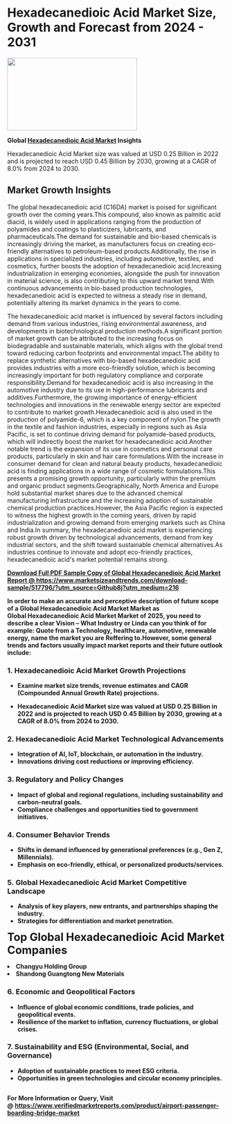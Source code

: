 <H1>Hexadecanedioic Acid Market Size, Growth and Forecast from 2024 - 2031</H1><img class="aligncenter size-medium wp-image-584254" src="https://thirdeyenews.in/wp-content/uploads/2024/09/Global-Market-Research-300x168.jpeg" alt="" width="300" height="168" /><p><strong>Global&nbsp;<a href="https://www.marketsizeandtrends.com/download-sample/517796/?utm_source=Github8j?utm_medium=216">Hexadecanedioic Acid Market</a> Insights</strong></p><p>Hexadecanedioic Acid Market size was valued at USD 0.25 Billion in 2022 and is projected to reach USD 0.45 Billion by 2030, growing at a CAGR of 8.0% from 2024 to 2030.</p><p><h2>Market Growth Insights</h2> <p>The global hexadecanedioic acid (C16DA) market is poised for significant growth over the coming years.This compound, also known as palmitic acid diacid, is widely used in applications ranging from the production of polyamides and coatings to plasticizers, lubricants, and pharmaceuticals.The demand for sustainable and bio-based chemicals is increasingly driving the market, as manufacturers focus on creating eco-friendly alternatives to petroleum-based products.Additionally, the rise in applications in specialized industries, including automotive, textiles, and cosmetics, further boosts the adoption of hexadecanedioic acid.Increasing industrialization in emerging economies, alongside the push for innovation in material science, is also contributing to this upward market trend.With continuous advancements in bio-based production technologies, hexadecanedioic acid is expected to witness a steady rise in demand, potentially altering its market dynamics in the years to come.</p> <p><strong><a href="#"></a></strong></p> <p>The hexadecanedioic acid market is influenced by several factors including demand from various industries, rising environmental awareness, and developments in biotechnological production methods.A significant portion of market growth can be attributed to the increasing focus on biodegradable and sustainable materials, which aligns with the global trend toward reducing carbon footprints and environmental impact.The ability to replace synthetic alternatives with bio-based hexadecanedioic acid provides industries with a more eco-friendly solution, which is becoming increasingly important for both regulatory compliance and corporate responsibility.Demand for hexadecanedioic acid is also increasing in the automotive industry due to its use in high-performance lubricants and additives.Furthermore, the growing importance of energy-efficient technologies and innovations in the renewable energy sector are expected to contribute to market growth.Hexadecanedioic acid is also used in the production of polyamide-6, which is a key component of nylon.The growth in the textile and fashion industries, especially in regions such as Asia Pacific, is set to continue driving demand for polyamide-based products, which will indirectly boost the market for hexadecanedioic acid.Another notable trend is the expansion of its use in cosmetics and personal care products, particularly in skin and hair care formulations.With the increase in consumer demand for clean and natural beauty products, hexadecanedioic acid is finding applications in a wide range of cosmetic formulations.This presents a promising growth opportunity, particularly within the premium and organic product segments.Geographically, North America and Europe hold substantial market shares due to the advanced chemical manufacturing infrastructure and the increasing adoption of sustainable chemical production practices.However, the Asia Pacific region is expected to witness the highest growth in the coming years, driven by rapid industrialization and growing demand from emerging markets such as China and India.In summary, the hexadecanedioic acid market is experiencing robust growth driven by technological advancements, demand from key industrial sectors, and the shift toward sustainable chemical alternatives.As industries continue to innovate and adopt eco-friendly practices, hexadecanedioic acid's market potential remains strong.</p> <p><strong><a href="#"></p><p><span class=""><strong>Download Full PDF Sample Copy of Global Hexadecanedioic Acid Market Report</strong> @ <a href="https://www.marketsizeandtrends.com/download-sample/517796/?utm_source=Github8j?utm_medium=216" target="_blank">https://www.marketsizeandtrends.com/download-sample/517796/?utm_source=Github8j?utm_medium=216</a></span></p><p>In order to make an accurate and perceptive description of future scope of a Global&nbsp;Hexadecanedioic Acid Market Market as Global&nbsp;Hexadecanedioic Acid Market Market of 2025, you need to describe a clear Vision &ndash; What Industry or Linda can you think of for example: Quote from a Technology, healthcare, automotive, renewable energy, name the market you are Reffering to.However, some general trends and factors usually impact market reports and their future outlook include:</p><h3>1.&nbsp;<strong>Hexadecanedioic Acid Market Growth Projections</strong></h3><ul><li>Examine market size trends, revenue estimates and CAGR (Compounded Annual Growth Rate) projections.</li><li><p>Hexadecanedioic Acid Market size was valued at USD 0.25 Billion in 2022 and is projected to reach USD 0.45 Billion by 2030, growing at a CAGR of 8.0% from 2024 to 2030.</p></li></ul><h3>2.&nbsp;<strong>Hexadecanedioic Acid Market Technological Advancements</strong></h3><ul><li>Integration of AI, IoT, blockchain, or automation in the industry.</li><li>Innovations driving cost reductions or improving efficiency.</li></ul><h3>3.&nbsp;<strong>Regulatory and Policy Changes</strong></h3><ul><li>Impact of global and regional regulations, including sustainability and carbon-neutral goals.</li><li>Compliance challenges and opportunities tied to government initiatives.</li></ul><h3>4.&nbsp;<strong>Consumer Behavior Trends</strong></h3><ul><li>Shifts in demand influenced by generational preferences (e.g., Gen Z, Millennials).</li><li>Emphasis on eco-friendly, ethical, or personalized products/services.</li></ul><h3>5.&nbsp;<strong>Global Hexadecanedioic Acid Market Competitive Landscape</strong></h3><ul><li>Analysis of key players, new entrants, and partnerships shaping the industry.</li><li>Strategies for differentiation and market penetration.</li></ul><p data-pm-slice="1 1 []"><span style="color: inherit; font-family: inherit; font-size: 25px;">Top Global Hexadecanedioic Acid Market Companies</span></p><div class="" data-test-id=""><p><li>Changyu Holding Group</li><li> Shandong Guangtong New Materials</li></p></div><h3>6.&nbsp;<strong>Economic and Geopolitical Factors</strong></h3><ul><li>Influence of global economic conditions, trade policies, and geopolitical events.</li><li>Resilience of the market to inflation, currency fluctuations, or global crises.</li></ul><h3>7.&nbsp;<strong>Sustainability and ESG (Environmental, Social, and Governance)</strong></h3><ul><li>Adoption of sustainable practices to meet ESG criteria.</li><li>Opportunities in green technologies and circular economy principles.</li></ul><h2><strong style="font-size: 14px;">For More Information or Query, Visit @&nbsp;</strong><a style="background-color: #ffffff; font-size: 14px;" href="https://www.marketsizeandtrends.com/report/hexadecanedioic-acid-market/" target="_blank">https://www.verifiedmarketreports.com/product/airport-passenger-boarding-bridge-market</a></h2>